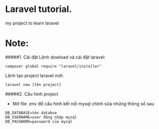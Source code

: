 # Laravel tutorial.
my project to learn laravel
# Note:
#####1. Cài đặt
Lệnh dowload và cài đặt laravel: 
``` 
composer global require "laravel/installer"
```
Lệnh tạo project laravel mới:
```
laravel new [tên project]
```
#####2. Cấu hình project
- Mở file .env để cấu hình kết nối mysql
chỉnh sữa những thông số sau
```
DB_DATABASE=tên databse
DB_USERNAME=user đăng nhập mysql
DB_PASSWORD=password của mysql
```

